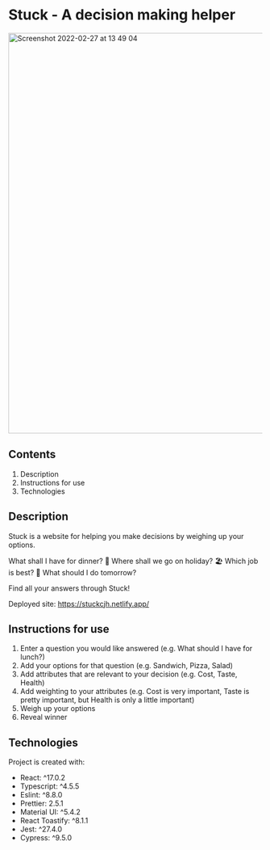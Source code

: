 # Stuck - A decision making helper
<img width="793" alt="Screenshot 2022-02-27 at 13 49 04" src="https://user-images.githubusercontent.com/60347280/155885068-2ce614b4-a056-476c-aea7-77cd8ccfeead.png">

## Contents
1. Description
2. Instructions for use
3. Technologies

## Description

Stuck is a website for helping you make decisions by weighing up your options. 

What shall I have for dinner? 🍕
Where shall we go on holiday? 🏖
Which job is best? 🧳
What should I do tomorrow?

Find all your answers through Stuck!

Deployed site: https://stuckcjh.netlify.app/

## Instructions for use

1. Enter a question you would like answered (e.g. What should I have for lunch?)
2. Add your options for that question (e.g. Sandwich, Pizza, Salad)
3. Add attributes that are relevant to your decision (e.g. Cost, Taste, Health)
4. Add weighting to your attributes (e.g. Cost is very important, Taste is pretty important, but Health is only a little important)
5. Weigh up your options
6. Reveal winner

## Technologies
Project is created with:

- React: ^17.0.2
- Typescript: ^4.5.5
- Eslint: ^8.8.0
- Prettier: 2.5.1
- Material UI: ^5.4.2
- React Toastify: ^8.1.1
- Jest: ^27.4.0
- Cypress: ^9.5.0
